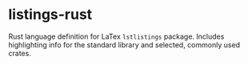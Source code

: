 # listings-rust

Rust language definition for LaTex `lstlistings` package. Includes highlighting info for
the standard library and selected, commonly used crates.
